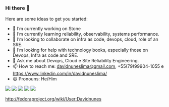 ### Hi there 👋

Here are some ideas to get you started:

- 🔭 I’m currently working on Stone
- 🌱 I’m currently learning reliability, observability, systems performance.
- 👯 I’m looking to collaborate on infra as code, devops, cloud, role of an SRE.
- 🤔 I’m looking for help with technology books, especially those on Devops, Infra as code and SRE.
- 💬 Ask me about Devops, Cloud e Site Reliability Engineering.
- 📫 How to reach me: davidnuneslima@gmail.com, +55(79)99904-1055 e https://www.linkedin.com/in/davidnuneslima/
- 😄 Pronouns: He/Him

<div> 
    <a href="https://instagram.com/davidnuneslima" target="_blank"><img src="https://img.shields.io/badge/-Instagram-%23E4405F?style=for-the-badge&logo=instagram&logoColor=white" target="_blank"></a>
  <a href = "mailto:davidnuneslima@gmail.com"><img src="https://img.shields.io/badge/-Gmail-%23333?style=for-the-badge&logo=gmail&logoColor=white" target="_blank"></a>
  <a href="https://www.linkedin.com/in/david-nunes-453b8827/" target="_blank"><img src="https://img.shields.io/badge/-LinkedIn-%230077B5?style=for-the-badge&logo=linkedin&logoColor=white" target="_blank"></a>   
  <a href="https://twitter.com/davidnuneslima/" target="_blank"><img src="https://img.shields.io/badge/Twitter-1DA1F2?style=for-the-badge&logo=twitter&logoColor=white" target="_blank"></a>   
  <a href="https://github.com/davidnuneslima" target="_blank"><img src="https://img.shields.io/badge/GitHub-100000?style=for-the-badge&logo=github&logoColor=white" target="_blank"></a>   

http://fedoraproject.org/wiki/User:Davidnunes
